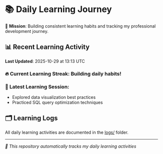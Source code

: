 # 📚 Daily Learning Journey

🎯 **Mission**: Building consistent learning habits and tracking my professional development journey.

## 📊 Recent Learning Activity

**Last Updated**: 2025-10-29 at 13:13 UTC

### 🔥 Current Learning Streak: Building daily habits!

### 📝 Latest Learning Session:
- Explored data visualization best practices
- Practiced SQL query optimization techniques

## 🗂️ Learning Logs

All daily learning activities are documented in the [logs/](./logs/) folder.

---
*🤖 This repository automatically tracks my daily learning activities*
